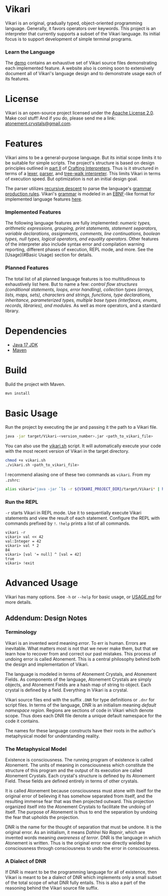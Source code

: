 # Vikari

Vikari is an original, gradually typed, object-oriented programming language. Generally, it favors operators over keywords. This project is an interpreter that currently supports a subset of the Vikari language. Its initial focus is to support development of simple terminal programs.

### Learn the Language

The [demo][0] contains an exhaustive set of Vikari source files demonstrating each implemented feature. A website also is coming soon to extensively document all of Vikari's language design and to demonstrate usage each of its features.

# License

Vikari is an open-source project licensed under the [Apache License 2.0][1]. Make cool stuff! And if you do, please send me a link: [atonement.crystals@gmail.com][2].

# Features

Vikari aims to be a general-purpose language. But its initial scope limits it to be suitable for simple scripts. The project's structure is based on design principles outlined in [part II][3] of [Crafting Interpreters][4]. Thus is it structured in terms of a [lexer][5], [parser][6], and [tree-walk interpreter][7]. This limits Vikari in terms of execution speed. But optimization is not an initial design goal.

The parser utilizes [recursive descent][8] to parse the language's [grammar production rules][9]. Vikari's [grammar][10] is modeled in an [EBNF][11]-like format for implemented language features [here](grammar.ebnf).

### Implemented Features

The following language features are fully implemented: _numeric types, arithmetic expressions, grouping, print statements, statement separators, variable declarations, assignments, comments, line continuations, boolean types, null types, logical operators, and equality operators_. Other features of the interpreter also include syntax error and compilation warning reporting, different phases of execution, REPL mode, and more. See the [Usage](#Basic Usage) section for details.

### Planned Features

The total list of all planned language features is too multitudinous to exhaustively list here. But to name a few: _control flow structures (conditional statements, loops, error handling), collection types (arrays, lists, maps, sets), characters and strings, functions, type declarations, inheritance, parameterized types, multiple base types (interfaces, enums, records, libraries), and modules._ As well as more operators, and a standard library.

# Dependencies

- [Java 17 JDK][12]
- [Maven][13]

# Build

Build the project with Maven.

```zsh
mvn install
```

# Basic Usage

Run the project by executing the jar and passing it the path to a Vikari file.

```zsh
java -jar target/Vikari-<version_number>.jar <path_to_vikari_file>
```

You can also use the [vikari.sh](vikari.sh) script. It will automatically execute your code with the most recent version of Vikari in the target directory.

```zsh
chmod +x vikari.sh
./vikari.sh <path_to_vikari_file>
```

I recommend aliasing one of these two commands as `vikari`.  From my `.zshrc`:

```zsh
alias vikari="java -jar `ls -r ${VIKARI_PROJECT_DIR}/target/Vikari* | head -n1`"
```

### Run the REPL

`-r` starts Vikari in REPL mode. Use it to sequentially execute Vikari statements and view the result of each statement. Configure the REPL with commands prefixed by `!`. `!help` prints a list of all commands.

```
vikari -r
vikari> val << 42
val:Integer = 42
vikari> val * 2
84
vikari> [val '= null] ^ [val = 42]
true
vikari> !exit
```

# Advanced Usage

Vikari has many options. See `-h` or `--help` for basic usage, or [USAGE.md](USAGE.md) for more details.

## Addendum: Design Notes

### Terminology

Vikari is an invented word meaning _error_. To err is human. Errors are inevitable. What matters most is not that we never make them, but that we learn how to recover from and correct our past mistakes. This process of undoing error is called Atonement. This is a central philosophy behind both the design and implementation of Vikari.

The language is modeled in terms of Atonement Crystals, and Atonement Fields. As components of the language, Atonement Crystals are simply objects, and Atonement Fields are a hash map of string to object. Each crystal is defined by a field. Everything in Vikari is a crystal.

Vikari source files end with the suffix `.DNR` for type definitions or `.dnr` for script files. In terms of the language, DNR is an initialism meaning _default namespace region_. Regions are sections of code in Vikari which denote scope. Thus does each DNR file denote a unique default namespace for the code it contains.

The names for these language constructs have their roots in the author's metaphysical model for understanding reality.

### The Metaphysical Model

Existence is consciousness. The running program of existence is called Atonement. The units of meaning in consciousness which constitute the structure of this program and the output of its execution are called Atonement Crystals. Each crystal's structure is defined by its Atonement Field. These fields are defined entirely in terms of other crystals.

It is called Atonement because consciousness must atone with itself for the original error of believing it has somehow separated from itself, and the resulting immense fear that was then projected outward. This projection organized itself into the Atonement Crystals to facilitate the undoing of itself. The purpose of Atonement is thus to end the separation by undoing the fear that upholds the projection.

DNR is the name for the thought of separation that must be undone. It is the original error. As an initialism, it means _Dahlrei Na Rapnir_, which are invented words meaning _awareness of terror_. DNR is the language in which Atonement is written. Thus is the original error now directly wielded by consciousness through consciousness to undo the error in consciousness.

### A Dialect of DNR

If DNR is meant to be the programming language for all of existence, then Vikari is meant to be a dialect of DNR which implements only a small subset of the total scope of what DNR fully entails. This is also a part of the reasoning behind the Vikari source file suffix.

[0]: demo
[1]: https://choosealicense.com/licenses/apache-2.0/
[2]: mailto:atonement.crystals@gmail.com?subject=Vikari
[3]: https://craftinginterpreters.com/a-tree-walk-interpreter.html
[4]: https://craftinginterpreters.com/
[5]: src/main/java/com/atonementcrystals/dnr/vikari/interpreter/Lexer.java
[6]: src/main/java/com/atonementcrystals/dnr/vikari/interpreter/Parser.java
[7]: src/main/java/com/atonementcrystals/dnr/vikari/interpreter/TreeWalkInterpreter.java
[8]: https://craftinginterpreters.com/parsing-expressions.html#recursive-descent-parsing
[9]: https://craftinginterpreters.com/representing-code.html#rules-for-grammars
[10]: https://craftinginterpreters.com/representing-code.html#context-free-grammars
[11]: https://en.wikipedia.org/wiki/Extended_Backus%E2%80%93Naur_form
[12]: https://openjdk.org/projects/jdk/17/
[13]: https://maven.apache.org/download.cgi
